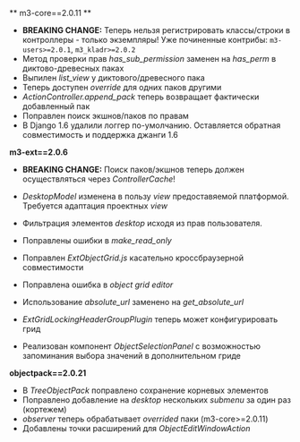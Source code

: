 <!-- 
.. title: Changelog 08.04.2014
.. slug: changelog-08-04-2014
.. date: 2014/04/08 11:03:52
.. tags: 
.. link: 
.. description: 
.. type: text
-->

** m3-core==2.0.11 **

- **BREAKING CHANGE:** Теперь нельзя регистрировать классы/строки в контроллеры - только экземпляры!
Уже починенные контрибы:
`m3-users>=2.0.1`, `m3_kladr>=2.0.2`
- Метод проверки прав _has\_sub\_permission_ заменен на _has\_perm_ в диктово-древесных паках
- Выпилен _list_view_ у диктового/древесного пака
- Теперь доступен _override_ для одних паков другими
- _ActionController.append_pack_ теперь возвращает фактически добавленный пак
- Поправлен поиск экшнов/паков по правам
- В Django 1.6 удалили логгер по-умолчанию.
Оставляется обратная совместимость и поддержка джанги 1.6

**m3-ext==2.0.6**

- **BREAKING CHANGE:** Поиск паков/экшнов теперь должен осуществляться через _ControllerCache_!
- _DesktopModel_ изменена в пользу _view_ предоставяемой платформой.
Требуется адаптация проектных _view_
- Фильтрация элементов _desktop_ исходя из прав пользователя.
- Поправлены ошибки в _make\_read\_only_
- Поправлен _ExtObjectGrid.js_ касательно кроссбраузерной совместимости

- Поправлена ошибка в _object grid editor_
- Использование _absolute\_url_ заменено на _get\_absolute\_url_
- _ExtGridLockingHeaderGroupPlugin_ теперь может конфигурировать грид
- Реализован компонент _ObjectSelectionPanel_ с возможностью запоминания выбора значений в дополнительном гриде

**objectpack==2.0.21**

- В _TreeObjectPack_ поправлено сохранение корневых элементов
- Поправлено добавление на _desktop_ нескольких _submenu_ за один раз (кортежем)
- _observer_ теперь обрабатывает _overrided_ паки (m3-core>=2.0.11)
- Добавлены точки расширений для _ObjectEditWindowAction_